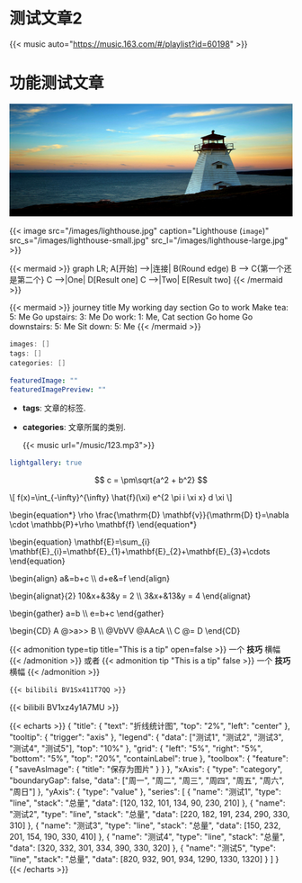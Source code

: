 # 测试文章2


{{< music auto="https://music.163.com/#/playlist?id=60198" >}}

# 功能测试文章

<img src="/images/lighthouse.jpg" alt="替代文本" width="600" height="200">

{{< image src="/images/lighthouse.jpg" caption="Lighthouse (`image`)" src_s="/images/lighthouse-small.jpg" src_l="/images/lighthouse-large.jpg" >}}



{{< mermaid >}}
graph LR;
    A[开始] -->|连接| B(Round edge)
    B --> C{第一个还是第二个}
    C -->|One| D[Result one]
    C -->|Two| E[Result two]
{{< /mermaid >}}

{{< mermaid >}}
journey
    title My working day
    section Go to work
      Make tea: 5: Me
      Go upstairs: 3: Me
      Do work: 1: Me, Cat
    section Go home
      Go downstairs: 5: Me
      Sit down: 5: Me
{{< /mermaid >}}

```java
images: []
tags: []
categories: []
```

```yaml
featuredImage: ""
featuredImagePreview: ""
```

- **tags**: 文章的标签.

- **categories**: 文章所属的类别.

  {{< music url="/music/123.mp3">}}

  

```yaml
lightgallery: true
```

$$ c = \pm\sqrt{a^2 + b^2} $$

\\[ f(x)=\int_{-\infty}^{\infty} \hat{f}(\xi) e^{2 \pi i \xi x} d \xi \\]

\begin{equation*}
  \rho \frac{\mathrm{D} \mathbf{v}}{\mathrm{D} t}=\nabla \cdot \mathbb{P}+\rho \mathbf{f}
\end{equation*}

\begin{equation}
  \mathbf{E}=\sum_{i} \mathbf{E}\_{i}=\mathbf{E}\_{1}+\mathbf{E}\_{2}+\mathbf{E}_{3}+\cdots
\end{equation}

\begin{align}
  a&=b+c \\\\
  d+e&=f
\end{align}

\begin{alignat}{2}
   10&x+&3&y = 2 \\\\
   3&x+&13&y = 4
\end{alignat}

\begin{gather}
   a=b \\\\
   e=b+c
\end{gather}

\begin{CD}
   A @>a\>> B \\\\
@VbVV @AAcA \\\\
   C @= D
\end{CD}

{{< admonition type=tip title="This is a tip" open=false >}} 一个 **技巧** 横幅 {{< /admonition >}} 或者 {{< admonition tip "This is a tip" false >}} 一个 **技巧** 横幅 {{< /admonition >}}

```markdown
{{< bilibili BV1Sx411T7QQ >}}
```

{{< bilibili BV1xz4y1A7MU >}}

{{< echarts >}}
{
  "title": {
    "text": "折线统计图",
    "top": "2%",
    "left": "center"
  },
  "tooltip": {
    "trigger": "axis"
  },
  "legend": {
    "data": ["测试1", "测试2", "测试3", "测试4", "测试5"],
    "top": "10%"
  },
  "grid": {
    "left": "5%",
    "right": "5%",
    "bottom": "5%",
    "top": "20%",
    "containLabel": true
  },
  "toolbox": {
    "feature": {
      "saveAsImage": {
        "title": "保存为图片"
      }
    }
  },
  "xAxis": {
    "type": "category",
    "boundaryGap": false,
    "data": ["周一", "周二", "周三", "周四", "周五", "周六", "周日"]
  },
  "yAxis": {
    "type": "value"
  },
  "series": [
    {
      "name": "测试1",
      "type": "line",
      "stack": "总量",
      "data": [120, 132, 101, 134, 90, 230, 210]
    },
    {
      "name": "测试2",
      "type": "line",
      "stack": "总量",
      "data": [220, 182, 191, 234, 290, 330, 310]
    },
    {
      "name": "测试3",
      "type": "line",
      "stack": "总量",
      "data": [150, 232, 201, 154, 190, 330, 410]
    },
    {
      "name": "测试4",
      "type": "line",
      "stack": "总量",
      "data": [320, 332, 301, 334, 390, 330, 320]
    },
    {
      "name": "测试5",
      "type": "line",
      "stack": "总量",
      "data": [820, 932, 901, 934, 1290, 1330, 1320]
    }
  ]
}
{{< /echarts >}}
